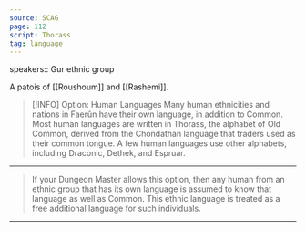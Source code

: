 ```yaml
---
source: SCAG
page: 112
script: Thorass
tag: language
---
```


speakers:: Gur ethnic group

A patois of [[Roushoum]] and [[Rashemi]].


> [!INFO] Option: Human Languages
>Many human ethnicities and nations in Faerûn have their own language, in addition to Common. Most human languages are written in Thorass, the alphabet of Old Common, derived from the Chondathan language that traders used as their common tongue. A few human languages use other alphabets, including Draconic, Dethek, and Espruar.

---

>If your Dungeon Master allows this option, then any human from an ethnic group that has its own language is assumed to know that language as well as Common. This ethnic language is treated as a free additional language for such individuals.

---

